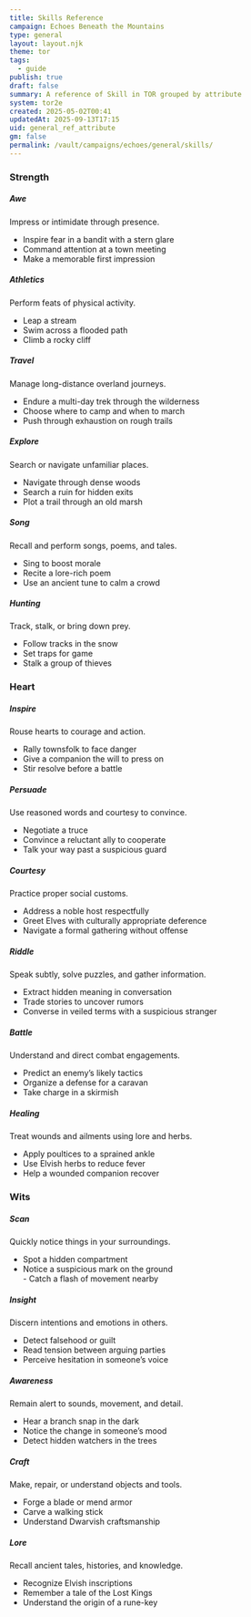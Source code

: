 ```yaml
---
title: Skills Reference
campaign: Echoes Beneath the Mountains
type: general
layout: layout.njk
theme: tor
tags:
  - guide
publish: true
draft: false
summary: A reference of Skill in TOR grouped by attribute
system: tor2e
created: 2025-05-02T00:41
updatedAt: 2025-09-13T17:15
uid: general_ref_attribute
gm: false
permalink: /vault/campaigns/echoes/general/skills/
---
```


### Strength

##### Awe
Impress or intimidate through presence.  
- Inspire fear in a bandit with a stern glare  
- Command attention at a town meeting  
- Make a memorable first impression
##### Athletics
Perform feats of physical activity.  
- Leap a stream  
- Swim across a flooded path  
- Climb a rocky cliff
##### Travel
Manage long-distance overland journeys.  
- Endure a multi-day trek through the wilderness  
- Choose where to camp and when to march  
- Push through exhaustion on rough trails
##### Explore
Search or navigate unfamiliar places.  
- Navigate through dense woods  
- Search a ruin for hidden exits  
- Plot a trail through an old marsh
##### Song
Recall and perform songs, poems, and tales.  
- Sing to boost morale  
- Recite a lore-rich poem  
- Use an ancient tune to calm a crowd
##### Hunting
Track, stalk, or bring down prey.  
- Follow tracks in the snow  
- Set traps for game  
- Stalk a group of thieves

### Heart

##### Inspire
Rouse hearts to courage and action.  
- Rally townsfolk to face danger  
- Give a companion the will to press on  
- Stir resolve before a battle
##### Persuade
Use reasoned words and courtesy to convince.  
- Negotiate a truce  
- Convince a reluctant ally to cooperate  
- Talk your way past a suspicious guard
##### Courtesy
Practice proper social customs.  
- Address a noble host respectfully  
- Greet Elves with culturally appropriate deference  
- Navigate a formal gathering without offense
##### Riddle
Speak subtly, solve puzzles, and gather information.  
- Extract hidden meaning in conversation  
- Trade stories to uncover rumors  
- Converse in veiled terms with a suspicious stranger
##### Battle
Understand and direct combat engagements.  
- Predict an enemy’s likely tactics  
- Organize a defense for a caravan  
- Take charge in a skirmish
##### Healing
Treat wounds and ailments using lore and herbs.  
- Apply poultices to a sprained ankle  
- Use Elvish herbs to reduce fever  
- Help a wounded companion recover

### Wits

##### Scan
Quickly notice things in your surroundings.  
- Spot a hidden compartment  
- Notice a suspicious mark on the ground  
- Catch a flash of movement nearby
##### Insight
Discern intentions and emotions in others.  
- Detect falsehood or guilt  
- Read tension between arguing parties  
- Perceive hesitation in someone’s voice
##### Awareness
Remain alert to sounds, movement, and detail.  
- Hear a branch snap in the dark  
- Notice the change in someone’s mood  
- Detect hidden watchers in the trees
##### Craft
Make, repair, or understand objects and tools.  
- Forge a blade or mend armor  
- Carve a walking stick  
- Understand Dwarvish craftsmanship
##### Lore
Recall ancient tales, histories, and knowledge.  
- Recognize Elvish inscriptions  
- Remember a tale of the Lost Kings  
- Understand the origin of a rune-key